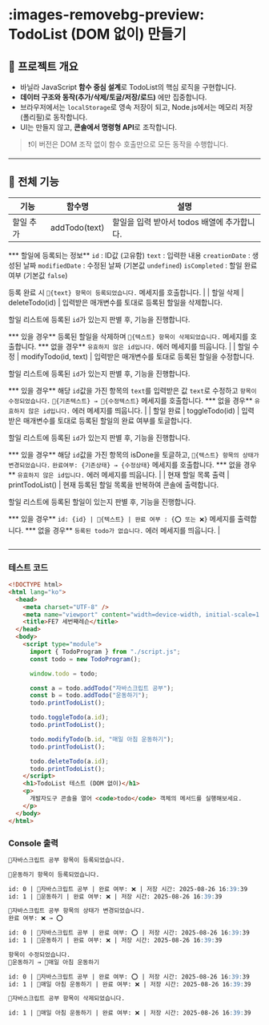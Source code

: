 # :images-removebg-preview: TodoList (DOM 없이) 만들기

## 🎯 프로젝트 개요

- 바닐라 JavaScript **함수 중심 설계**로 TodoList의 핵심 로직을 구현합니다.
- **데이터 구조와 동작(추가/삭제/토글/저장/로드)** 에만 집중합니다.
- 브라우저에서는 `localStorage`로 영속 저장이 되고, Node.js에서는 메모리 저장(폴리필)로 동작합니다.
- UI는 만들지 않고, **콘솔에서 명령형 API**로 조작합니다.

> ❗️이 버전은 DOM 조작 없이 함수 호출만으로 모든 동작을 수행합니다.
> 

---

## 💅 전체 기능

| 기능 | 함수명 | 설명 |
| --- | --- | --- |
| 할일 추가 | addTodo(text) | 할일을 입력 받아서 todos 배열에 추가합니다.

*** 할일에 등록되는 정보**
 `id` : ID값 (고유함)
`text` : 입력한 내용
`creationDate` : 생성된 날짜
`modifiedDate` : 수정된 날짜 (기본값 `undefined`)
`isCompleted` : 할일 완료여부 (기본값 `false`)

등록 완료 시 `📝{text} 항목이 등록되었습니다.` 메세지를 호출합니다. |
| 할일 삭제 | deleteTodo(id) | 입력받은 매개변수를 토대로 등록된 할일을 삭제합니다.

할일 리스트에 등록된 `id`가 있는지 판별 후, 기능을 진행합니다.

*** 있을 경우**
등록된 할일을 삭제하며 `📝{텍스트} 항목이 삭제되었습니다.` 메세지를 호출합니다.
*** 없을 경우**
`유효하지 않은 id입니다.` 에러 메세지를 띄웁니다. |
| 할일 수정 | modifyTodo(id, text) | 입력받은 매개변수를 토대로 등록된 할일을 수정합니다.

할일 리스트에 등록된 `id`가 있는지 판별 후, 기능을 진행합니다.

*** 있을 경우**
해당 `id`값을 가진 항목의 `text`를 입력받은 값 `text`로 수정하고 `항목이 수정되었습니다.` `📝{기존텍스트} → 📝{수정텍스트}` 메세지를 호출합니다.
*** 없을 경우**
`유효하지 않은 id입니다.` 에러 메세지를 띄웁니다. |
| 할일 완료 | toggleTodo(id) | 입력받은 매개변수를 토대로 등록된 할일의 완료 여부를 토글합니다.

할일 리스트에 등록된 `id`가 있는지 판별 후, 기능을 진행합니다.

*** 있을 경우**
해당 `id`값을 가진 항목의 isDone을 토글하고,  `📝{텍스트} 항목의 상태가 변경되었습니다.` `완료여부: {기존상태} → {수정상태}` 메세지를 호출합니다.
*** 없을 경우**
`유효하지 않은 id입니다.` 에러 메세지를 띄웁니다. |
| 현재 할일 목록 출력 | printTodoList() | 현재 등록된 할일 목록을 반복하여 콘솔에 출력합니다.

할일 리스트에 등록된 할일이 있는지 판별 후, 기능을 진행합니다.

*** 있을 경우**
`id: {id} | 📝{텍스트} | 완료 여부 : {⭕ 또는 ❌}` 메세지를 출력합니다.
*** 없을 경우**
`등록된 todo가 없습니다.` 에러 메세지를 띄웁니다. |

```markdown

```

---

### 테스트 코드

```html
<!DOCTYPE html>
<html lang="ko">
  <head>
    <meta charset="UTF-8" />
    <meta name="viewport" content="width=device-width, initial-scale=1.0" />
    <title>FE7 세번째레슨</title>
  </head>
  <body>
    <script type="module">
      import { TodoProgram } from "./script.js";
      const todo = new TodoProgram();

      window.todo = todo;

      const a = todo.addTodo("자바스크립트 공부");
      const b = todo.addTodo("운동하기");
      todo.printTodoList();

      todo.toggleTodo(a.id);
      todo.printTodoList();

      todo.modifyTodo(b.id, "매일 아침 운동하기");
      todo.printTodoList();

      todo.deleteTodo(a.id);
      todo.printTodoList();
    </script>
    <h1>TodoList 테스트 (DOM 없이)</h1>
    <p>
      개발자도구 콘솔을 열어 <code>todo</code> 객체의 메서드를 실행해보세요.
    </p>
  </body>
</html>
```

### Console 출력

```markdown
📝자바스크립트 공부 항목이 등록되었습니다.

📝운동하기 항목이 등록되었습니다.

id: 0 | 📝자바스크립트 공부 | 완료 여부: ❌ | 저장 시간: 2025-08-26 16:39:39
id: 1 | 📝운동하기 | 완료 여부: ❌ | 저장 시간: 2025-08-26 16:39:39

📝자바스크립트 공부 항목의 상태가 변경되었습니다.
완료 여부: ❌ → ⭕

id: 0 | 📝자바스크립트 공부 | 완료 여부: ⭕ | 저장 시간: 2025-08-26 16:39:39
id: 1 | 📝운동하기 | 완료 여부: ❌ | 저장 시간: 2025-08-26 16:39:39

항목이 수정되었습니다.
📝운동하기 → 📝매일 아침 운동하기

id: 0 | 📝자바스크립트 공부 | 완료 여부: ⭕ | 저장 시간: 2025-08-26 16:39:39
id: 1 | 📝매일 아침 운동하기 | 완료 여부: ❌ | 저장 시간: 2025-08-26 16:39:39

📝자바스크립트 공부 항목이 삭제되었습니다.

id: 1 | 📝매일 아침 운동하기 | 완료 여부: ❌ | 저장 시간: 2025-08-26 16:39:39
```

